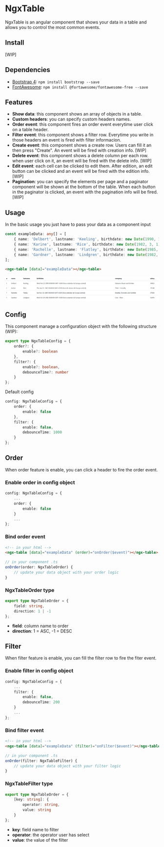 # NgxTable

NgxTable is an angular component that shows your data in a table and allows you to control the most common events.

## Install

[WIP]

## Dependencies

- [Bootstrap 4](https://getbootstrap.com/): `npm install bootstrap --save`
- [FontAwesome](https://fontawesome.com/): `npm install @fortawesome/fontawesome-free --save`

## Features

- **Show data**: this component shows an array of objects in a table.
- **Custom headers**: you can specify custom headers names.
- **Order event**: this component fires an order event everytime user click on a table header.
- **Filter event**: this component shows a filter row. Everytime you write in those headers an event is fired with filter informacion.
- **Create event**: this component shows a create row. Users can fill it an then press "Create". An event will be fired with creation info. [WIP]
- **Delete event**: this component shows a delete column per each row. when user click on it, an event will be fired with the delete info. [WIP]
- **Edit event**: each cell can be clicked to edit them. After edition, an edit button can be clicked and an event will be fired with the edition info. [WIP] 
- **Pagination**: you can specify the elements per page and a paginator component will be shown at the bottom of the table. When each button in the paginator is clicked, an event with the pagination info will be fired. [WIP]

## Usage

In the basic usage you just have to pass your data as a component input

```typescript
const exampleData: any[] = [
    { name: 'Delbert', lastname: 'Keeling', birthdate: new Date(1990, 1, 21), company: 'Gislason, Braun and Kerluke', salary: 30432 },
    { name: 'Karine', lastname: 'Rice', birthdate: new Date(1982, 3, 1), company: 'Thiel - Connelly', salary: 29188 },
    { name: 'Rachelle', lastname: 'Flatley', birthdate: new Date(1985, 10, 16), company: 'Bradtke, Donnelly and Gottlieb', salary: 27026 },
    { name: 'Gardner', lastname: 'Lindgren', birthdate: new Date(1982, 9, 20), company: 'Crist - Klein', salary: 52676 }
];
```
```html
<ngx-table [data]="exampleData"></ngx-table>
```

![simple table](./doc-assets/simple-table.PNG)

## Config

This component manage a configuration object with the following structure (WIP):

```typescript
export type NgxTableConfig = {
    order?: {
        enable?: boolean 
    },
    filter?: {
        enable?: boolean,
        debounceTime?: number
    }
};
```

Default config

```typescript
config: NgxTableConfig = {
    order: {
        enable: false
    },
    filter: {
        enable: false,
        debounceTime: 1000
    }
};
```

## Order

When order feature is enable, you can click a header to fire the order event.

### Enable order in config object

```typescript
config: NgxTableConfig = {
    ...
    order: {
        enable: false
    }
    ...
};
```

### Bind order event

```html
<!-- in your html -->
<ngx-table [data]="exampleData" (order)="onOrder($event)"></ngx-table>
```

```typescript
// in your component .ts
onOrder(order: NgxTableOrder) {
    // update your data object with your order logic
}
```

### NgxTableOrder type

```typescript
export type NgxTableOrder = {
    field: string,
    direction: 1 | -1
};
```
- **field**: column name to order
- **direction**: 1 = ASC, -1 = DESC

## Filter

When filter feature is enable, you can fill the filter row to fire the fiter event.

### Enable filter in config object

```typescript
config: NgxTableConfig = {
    ...
    filter: {
        enable: false,
        debounceTime: 200
    }
    ...
};
```

### Bind filter event

```html
<!-- in your html -->
<ngx-table [data]="exampleData" (filter)="onFilter($event)"></ngx-table>
```

```typescript
// in your component .ts
onOrder(filter: NgxTableFilter) {
    // update your data object with your filter logic
}
```

### NgxTableFilter type

```typescript
export type NgxTableOrder = { 
    [key: string]: {
        operator: string,
        value: string
    }
};
```
- **key**: field name to filter
- **operator**: the operator user has select
- **value**: the value of the filter
